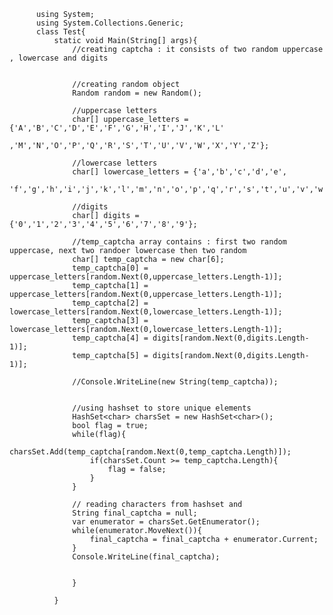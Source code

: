           
          using System;
          using System.Collections.Generic;
          class Test{
              static void Main(String[] args){
                  //creating captcha : it consists of two random uppercase , lowercase and digits


                  //creating random object
                  Random random = new Random();

                  //uppercase letters
                  char[] uppercase_letters = {'A','B','C','D','E','F','G','H','I','J','K','L'
                  ,'M','N','O','P','Q','R','S','T','U','V','W','X','Y','Z'};

                  //lowercase letters
                  char[] lowercase_letters = {'a','b','c','d','e',
                  'f','g','h','i','j','k','l','m','n','o','p','q','r','s','t','u','v','w','x','y','z'};

                  //digits
                  char[] digits = {'0','1','2','3','4','5','6','7','8','9'};

                  //temp_captcha array contains : first two random uppercase, next two randoer lowercase then two random
                  char[] temp_captcha = new char[6];
                  temp_captcha[0] = uppercase_letters[random.Next(0,uppercase_letters.Length-1)];
                  temp_captcha[1] = uppercase_letters[random.Next(0,uppercase_letters.Length-1)];
                  temp_captcha[2] = lowercase_letters[random.Next(0,lowercase_letters.Length-1)];
                  temp_captcha[3] = lowercase_letters[random.Next(0,lowercase_letters.Length-1)];
                  temp_captcha[4] = digits[random.Next(0,digits.Length-1)];
                  temp_captcha[5] = digits[random.Next(0,digits.Length-1)];

                  //Console.WriteLine(new String(temp_captcha));        


                  //using hashset to store unique elements 
                  HashSet<char> charsSet = new HashSet<char>();
                  bool flag = true;
                  while(flag){
                      charsSet.Add(temp_captcha[random.Next(0,temp_captcha.Length)]);
                      if(charsSet.Count >= temp_captcha.Length){
                          flag = false;
                      }            
                  }

                  // reading characters from hashset and 
                  String final_captcha = null;
                  var enumerator = charsSet.GetEnumerator();
                  while(enumerator.MoveNext()){
                      final_captcha = final_captcha + enumerator.Current;
                  }
                  Console.WriteLine(final_captcha);


                  } 

              }


